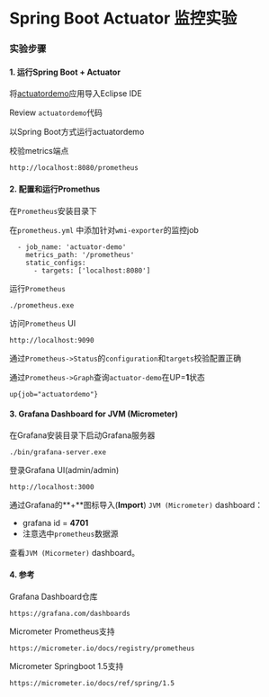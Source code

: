 # Spring Boot Actuator 监控实验


### 实验步骤

#### 1. 运行Spring Boot + Actuator

将[actuatordemo](https://github.com/spring2go/prom_lab/tree/master/lab06)应用导入Eclipse IDE

Review `actuatordemo`代码

以Spring Boot方式运行actuatordemo

校验metrics端点

```
http://localhost:8080/prometheus
```

#### 2. 配置和运行Promethus

在`Prometheus`安装目录下

在`prometheus.yml` 中添加针对`wmi-exporter`的监控job

```
  - job_name: 'actuator-demo'
    metrics_path: '/prometheus'
    static_configs:
      - targets: ['localhost:8080']
```

运行`Prometheus`

```
./prometheus.exe
```

访问`Prometheus` UI

```
http://localhost:9090
```

通过`Prometheus->Status`的`configuration`和`targets`校验配置正确

通过`Prometheus->Graph`查询`actuator-demo`在UP=**1**状态

```
up{job="actuatordemo"}
```

#### 3. Grafana Dashboard for JVM (Micrometer)

在Grafana安装目录下启动Grafana服务器

```
./bin/grafana-server.exe
```

登录Grafana UI(admin/admin)

```
http://localhost:3000
```

通过Grafana的**+**图标导入(**Import**) `JVM (Micrometer)` dashboard：

* grafana id = **4701**
* 注意选中`prometheus`数据源

查看`JVM (Micormeter)` dashboard。

#### 4. 参考

Grafana Dashboard仓库
```
https://grafana.com/dashboards
```

Micrometer Prometheus支持
```
https://micrometer.io/docs/registry/prometheus
```
Micrometer Springboot 1.5支持
```
https://micrometer.io/docs/ref/spring/1.5
```






